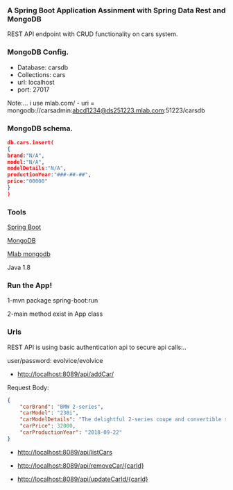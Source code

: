 ### A Spring Boot Application Assinment with Spring Data Rest and MongoDB
REST API endpoint with CRUD functionality on cars system.

### MongoDB Config.

* Database: carsdb
* Collections: cars
* url: localhost
* port: 27017

Note:... i use mlab.com/ - uri = mongodb://carsadmin:abcd1234@ds251223.mlab.com:51223/carsdb

### MongoDB schema.
```json	
db.cars.insert(
{
brand:"N/A",
model:"N/A",
modelDetails:"N/A",
productionYear:"###-##-##",
price:"00000"
}
)
```

### Tools

[Spring Boot](http://projects.spring.io/spring-boot/)

[MongoDB](https://www.mongodb.com/)

[Mlab mongodb](https://mlab.com/)

Java 1.8

### Run the App!

1-mvn package spring-boot:run

2-main method exist in App class

### Urls

REST API is using basic authentication api to secure api calls:..

user/password: evolvice/evolvice

* [http://localhost:8089/api/addCar/](http://localhost:8089/api/addCar/)

Request Body:

```json	
{
    "carBrand": "BMW 2-series",
    "carModel": "230i",
    "carModelDetails": "The delightful 2-series coupe and convertible showcase BMW’s trademark performance in a pleasing package. The 230i gets an eager 248-hp 2.0-liter turbo inline-four and an eight-speed automatic; the coupe offers a no-charge six-speed manual. A smooth 335-hp 3.0-liter turbo inline-six powers the M240i, and it’s the car for drivers. Rear-wheel drive is standard; all-wheel drive is available. An optional Track Handling package—standard on the M240i—offers brake, suspension, and steering upgrades.",
    "carPrice": 32000,
    "carProductionYear": "2018-09-22"
}
```
* [http://localhost:8089/api/listCars](http://localhost:8089/api/listCars)

* [http://localhost:8089/api/removeCar/{carId}](http://localhost:8089/api/removeCar/{carId})

* [http://localhost:8089/api/updateCarId/{carId}](http://localhost:8089/api/updateCarId/{carId})


